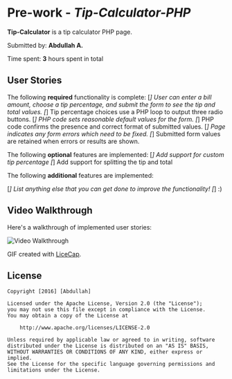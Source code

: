 # Pre-work - *Tip-Calculator-PHP*

**Tip-Calculator** is a tip calculator PHP page.

Submitted by: **Abdullah A.**

Time spent: **3** hours spent in total

## User Stories

The following **required** functionality is complete:
[*] User can enter a bill amount, choose a tip percentage, and submit the form to see the tip and total values.
[*] Tip percentage choices use a PHP loop to output three radio buttons.
[*] PHP code sets reasonable default values for the form.
[*] PHP code confirms the presence and correct format of submitted values.
[*] Page indicates any form errors which need to be fixed.
[*] Submitted form values are retained when errors or results are shown.

The following **optional** features are implemented:
[*] Add support for custom tip percentage
[*] Add support for splitting the tip and total

The following **additional** features are implemented:

[*] List anything else that you can get done to improve the functionality!
[*] :)

## Video Walkthrough

Here's a walkthrough of implemented user stories:

<img src='http://i.imgur.com/kHcNtEm.gif' title='Video Gif' width='' alt='Video Walkthrough' />

GIF created with [LiceCap](http://www.cockos.com/licecap/).



## License

    Copyright [2016] [Abdullah]

    Licensed under the Apache License, Version 2.0 (the "License");
    you may not use this file except in compliance with the License.
    You may obtain a copy of the License at

        http://www.apache.org/licenses/LICENSE-2.0

    Unless required by applicable law or agreed to in writing, software
    distributed under the License is distributed on an "AS IS" BASIS,
    WITHOUT WARRANTIES OR CONDITIONS OF ANY KIND, either express or implied.
    See the License for the specific language governing permissions and
    limitations under the License.
